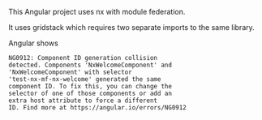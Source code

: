 This Angular project uses nx with module federation.

It uses gridstack which requires two separate imports to the same library.

Angular shows

```
NG0912: Component ID generation collision 
detected. Components 'NxWelcomeComponent' and
'NxWelcomeComponent' with selector
'test-nx-mf-nx-welcome' generated the same
component ID. To fix this, you can change the
selector of one of those components or add an
extra host attribute to force a different
ID. Find more at https://angular.io/errors/NG0912
```
